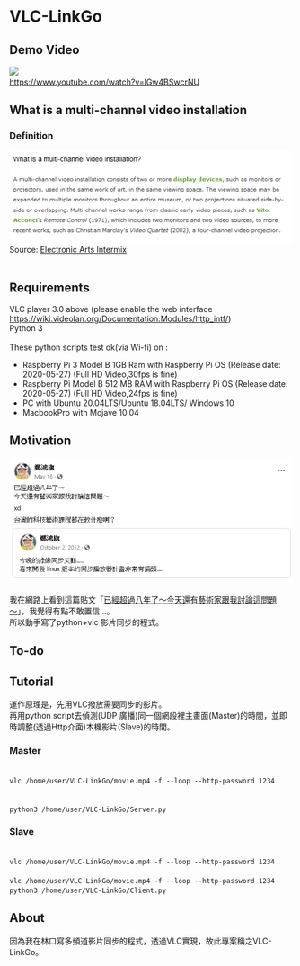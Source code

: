 # VLC-LinkGo
## Demo Video
[![](http://img.youtube.com/vi/lGw4BSwcrNU/0.jpg)](http://www.youtube.com/watch?v=lGw4BSwcrNU "")<br />
https://www.youtube.com/watch?v=lGw4BSwcrNU
## What is a multi-channel video installation
### Definition
![What is a multi-channel video installation](/Snapshots/what_is_a_multi-channel_video_installation.png)<br />
Source: [Electronic Arts Intermix](https://www.eai.org/resourceguide/exhibition/installation/basicquestions.html#QUESTION2)<br />
<br />
## Requirements
VLC player 3.0 above (please enable the web interface https://wiki.videolan.org/Documentation:Modules/http_intf/)<br />
Python 3
<br />
<br />
These python scripts test ok(via Wi-fi) on : <br />
* Raspberry Pi 3 Model B 1GB Ram with Raspberry Pi OS (Release date: 2020-05-27) (Full HD Video,30fps is fine)
* Raspberry Pi Model B 512 MB RAM with Raspberry Pi OS (Release date: 2020-05-27) (Full HD Video,24fps is fine)
* PC with Ubuntu 20.04LTS/Ubuntu 18.04LTS/ Windows 10
* MacbookPro with Mojave 10.04

## Motivation
![已經超過八年了～今天還有藝術家跟我討論這問題～](/Snapshots/Snapshot_theReasonOfDoingThis.png)<br />
<br />
我在網路上看到這篇貼文「[已經超過八年了～今天還有藝術家跟我討論這問題～](https://www.facebook.com/honki/posts/10157377229111375)」，我覺得有點不敢置信...。<br />
所以動手寫了python+vlc 影片同步的程式。<br />

## To-do


## Tutorial
運作原理是，先用VLC撥放需要同步的影片。<br />
再用python script去偵測(UDP 廣播)同一個網段裡主畫面(Master)的時間，並即時調整(透過Http介面)本機影片(Slave)的時間。<br />


### Master
<code>
vlc /home/user/VLC-LinkGo/movie.mp4 -f --loop --http-password 1234 <br>
</code>

<code>
python3 /home/user/VLC-LinkGo/Server.py
</code>

### Slave
<code>
vlc /home/user/VLC-LinkGo/movie.mp4 -f --loop --http-password 1234
</code>

<code>
vlc /home/user/VLC-LinkGo/movie.mp4 -f --loop --http-password 1234
python3 /home/user/VLC-LinkGo/Client.py
</code>


## About
因為我在林口寫多頻道影片同步的程式，透過VLC實現，故此專案稱之VLC-LinkGo。
